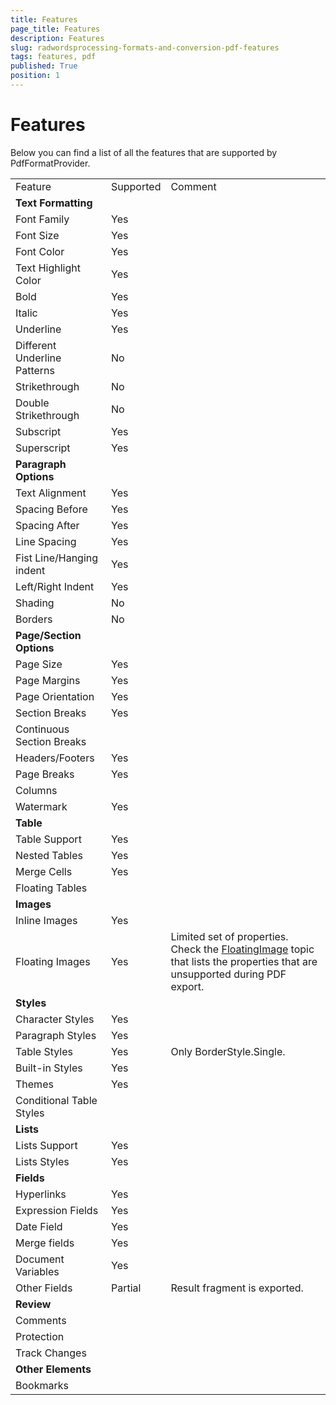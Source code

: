 ```yaml
---
title: Features
page_title: Features
description: Features
slug: radwordsprocessing-formats-and-conversion-pdf-features
tags: features, pdf
published: True
position: 1
---
```


# Features

Below you can find a list of all the features that are supported by PdfFormatProvider.

<table>
<tr>
<td>Feature</td>
<td>Supported </td>
<td>Comment</td>
</tr>
<tr>
<td><b>Text Formatting</b></td>
<td></td>
<td></td>
</tr>
<tr>
<td>
Font Family
</td>
<td>
Yes
</td>
<td></td>
</tr>
<tr>
<td>
Font Size
</td>
<td>
Yes
</td>
<td></td>
</tr>
<tr>
<td>
Font Color
</td>
<td>
Yes
</td>
<td></td>
</tr>
<tr>
<td>
Text Highlight Color
</td>
<td>
Yes
</td>
<td></td>
</tr>
<tr>
<td>
Bold
</td>
<td>
Yes
</td>
<td></td>
</tr>
<tr>
<td>
Italic
</td>
<td>
Yes
</td>
<td></td>
</tr>
<tr>
<td>
Underline
</td>
<td>
Yes
</td>
<td></td>
</tr>
<tr>
<td>
Different Underline Patterns
</td>
<td>
No
</td>
<td></td>
</tr>
<tr>
<td>
Strikethrough
</td>
<td>
No
</td>
<td></td>
</tr>
<tr>
<td>
Double Strikethrough
</td>
<td>
No
</td>
<td></td>
</tr>
<tr>
<td>
Subscript
</td>
<td>
Yes
</td>
<td></td>
</tr>
<tr>
<td>
Superscript
</td>
<td>
Yes
</td>
<td></td>
</tr>
<tr>
<td>
<b>Paragraph Options</b>
</td>
<td></td>
<td></td>
</tr>
<tr>
<td>
Text Alignment
</td>
<td>
Yes
</td>
<td></td>
</tr>
<tr>
<td>
Spacing Before
</td>
<td>
Yes
</td>
<td></td>
</tr>
<tr>
<td>
Spacing After
</td>
<td>
Yes
</td>
<td></td>
</tr>
<tr>
<td>
Line Spacing
</td>
<td>
Yes
</td>
<td></td>
</tr>
<tr>
<td>
Fist Line/Hanging indent
</td>
<td>
Yes
</td>
<td></td>
</tr>
<tr>
<td>
Left/Right Indent
</td>
<td>
Yes
</td>
<td></td>
</tr>
<tr>
<td>
Shading
</td>
<td>
No
</td>
<td></td>
</tr>
<tr>
<td>
Borders
</td>
<td>
No
</td>
<td></td>
</tr>
<tr>
<td>
<b>Page/Section Options</b>
</td>
<td></td>
<td></td>
</tr>
<tr>
<td>
Page Size
</td>
<td>
Yes
</td>
<td></td>
</tr>
<tr>
<td>
Page Margins
</td>
<td>
Yes
</td>
<td></td>
</tr>
<tr>
<td>
Page Orientation
</td>
<td>
Yes
</td>
<td></td>
</tr>
<tr>
<td>
Section Breaks
</td>
<td>
Yes
</td>
<td></td>
</tr>
<tr>
<td>
Continuous Section Breaks
</td>
<td></td>
<td></td>
</tr>
<tr>
<td>
Headers/Footers
</td>
<td>
Yes
</td>
<td></td>
</tr>
<tr>
<td>
Page Breaks
</td>
<td>
Yes
</td>
<td></td>
</tr>
<tr>
<td>
Columns
</td>
<td></td>
<td></td>
</tr>
<tr>
<td>
Watermark
</td>
<td>Yes</td>
<td></td>
</tr>
<tr>
<td>
<b>Table</b>
</td>
<td></td>
<td></td>
</tr>
<tr>
<td>
Table Support
</td>
<td>
Yes
</td>
<td></td>
</tr>
<tr>
<td>
Nested Tables
</td>
<td>
Yes
</td>
<td></td>
</tr>
<tr>
<td>
Merge Cells
</td>
<td>
Yes
</td>
<td></td>
</tr>
<tr>
<td>
Floating Tables
</td>
<td></td>
<td></td>
</tr>
<tr>
<td>
<b>Images</b>
</td>
<td></td>
<td></td>
</tr>
<tr>
<td>
Inline Images
</td>
<td>
Yes
</td>
<td></td>
</tr>
<tr>
<td>
Floating Images
</td>
<td>Yes</td>
<td>Limited set of properties. Check the <a href="https://testdocs.telerik.com/devtools/document-processing/libraries/radwordsprocessing/model/floatingimage#exporting-to-pdf">FloatingImage</a> topic that lists the properties that are unsupported during PDF export.</td>
</tr>
<tr>
<td>
<b>Styles</b>
</td>
<td></td>
<td></td>
</tr>
<tr>
<td>
Character Styles
</td>
<td>
Yes
</td>
<td></td>
</tr>
<tr>
<td>
Paragraph Styles
</td>
<td>
Yes
</td>
<td></td>
</tr>
<tr>
<td>
Table Styles
</td>
<td>
Yes
</td>
<td>Only BorderStyle.Single.</td>
</tr>
<tr>
<td>
Built-in Styles
</td>
<td>
Yes
</td>
<td></td>
</tr>
<tr>
<td>
Themes
</td>
<td>
Yes
</td>
<td></td>
</tr>
<tr>
<td>
Conditional Table Styles
</td>
<td></td>
<td></td>
</tr>
<tr>
<td>
<b>Lists</b>
</td>
<td></td>
<td></td>
</tr>
<tr>
<td>
Lists Support
</td>
<td>
Yes
</td>
<td></td>
</tr>
<tr>
<td>
Lists Styles
</td>
<td>
Yes
</td>
<td></td>
</tr>
<tr>
<td>
<b>Fields</b>
</td>
<td></td>
<td></td>
</tr>
<tr>
<td>
Hyperlinks
</td>
<td>
Yes
</td>
<td></td>
</tr>
<tr>
<td>
Expression Fields
</td>
<td>
Yes
</td>
<td></td>
</tr>
<tr>
<td>
Date Field
</td>
<td>
Yes
</td>
<td></td>
</tr>
<tr>
<td>
Merge fields
</td>
<td>
Yes
</td>
<td></td>
</tr>
<tr>
<td>
Document Variables
</td>
<td>
Yes
</td>
<td></td>
</tr>
<tr>
<td>
Other Fields
</td>
<td>
Partial
</td>
<td>
Result fragment is exported.
</td>
</tr>
<tr>
<td>
<b>Review</b>
</td>
<td></td>
<td></td>
</tr>
<tr>
<td>
Comments
</td>
<td></td>
<td></td>
</tr>
<tr>
<td>
Protection
</td>
<td></td>
<td></td>
</tr>
<tr>
<td>
Track Changes
</td>
<td></td>
<td></td>
</tr>
<tr>
<td>
<b>Other Elements</b>
</td>
<td></td>
<td></td>
</tr>
<tr>
<td>
Bookmarks
</td>
<td></td>
<td></td>
</tr>
</table>
